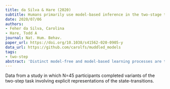 ```yaml
---
title: da Silva & Hare (2020)
subtitle: Humans primarily use model-based inference in the two-stage task
date: 2020/07/06
authors:
- Feher da Silva, Carolina
- Hare, Todd A
journal: Nat. Hum. Behav.
paper_url: https://doi.org/10.1038/s41562-020-0905-y
data_url: https://github.com/carolfs/muddled_models
tags:
- two-step
abstract: 'Distinct model-free and model-based learning processes are thought to drive both typical and dysfunctional behaviours. Data from two-stage decision tasks have seemingly shown that human behaviour is driven by both processes operating in parallel. However, in this study, we show that more detailed task instructions lead participants to make primarily model-based choices that have little, if any, simple model-free influence. We also demonstrate that behaviour in the two-stage task may falsely appear to be driven by a combination of simple model-free and model-based learning if purely model-based agents form inaccurate models of the task because of misconceptions. Furthermore, we report evidence that many participants do misconceive the task in important ways. Overall, we argue that humans formulate a wide variety of learning models. Consequently, the simple dichotomy of model-free versus model-based learning is inadequate to explain behaviour in the two-stage task and connections between reward learning, habit formation and compulsivity.'
---
```


Data from a study in which N=45 participants completed variants of the two-step task involving explicit representations of the state-transitions.
